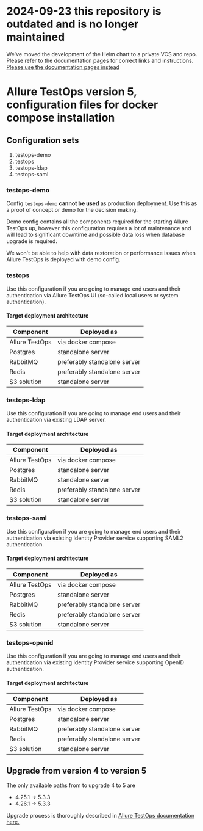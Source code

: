 # 2024-09-23 this repository is outdated and is no longer maintained

We've moved the development of the Helm chart to a private VCS and repo. Please refer to the documentation pages for correct links and instructions.
[Please use the documentation pages instead](https://docs.qameta.io/allure-testops/install/docker-compose/)


# Allure TestOps version 5, configuration files for docker compose installation

## Configuration sets

1. testops-demo
2. testops
3. testops-ldap
4. testops-saml

### testops-demo

Config `testops-demo` **cannot be used** as production deployment. Use this as a proof of concept or demo for the decision making.

Demo config contains all the components required for the starting Allure TestOps up, however this configuration requires a lot of maintenance and will lead to significant downtime and possible data loss when database upgrade is required.

We won't be able to help with data restoration or performance issues when Allure TestOps is deployed with demo config.

### testops

Use this configuration if you are going to manage end users and their authentication via Allure TestOps UI (so-called local users or system authentication).

#### Target deployment architecture

| Component      | Deployed as                  |
|----------------|------------------------------|
| Allure TestOps | via docker compose           |
| Postgres       | standalone server            |
| RabbitMQ       | preferably standalone server |
| Redis          | preferably standalone server |
| S3 solution    | standalone server            |

### testops-ldap

Use this configuration if you are going to manage end users and their authentication via existing LDAP server.

#### Target deployment architecture

| Component      | Deployed as                  |
|----------------|------------------------------|
| Allure TestOps | via docker compose           |
| Postgres       | standalone server            |
| RabbitMQ       | standalone server            |
| Redis          | preferably standalone server |
| S3 solution    | standalone server            |

### testops-saml

Use this configuration if you are going to manage end users and their authentication via existing Identity Provider service supporting SAML2 authentication.

#### Target deployment architecture

| Component      | Deployed as                  |
|----------------|------------------------------|
| Allure TestOps | via docker compose           |
| Postgres       | standalone server            |
| RabbitMQ       | preferably standalone server |
| Redis          | preferably standalone server |
| S3 solution    | standalone server            |

### testops-openid

Use this configuration if you are going to manage end users and their authentication via existing Identity Provider service supporting OpenID authentication.

#### Target deployment architecture

| Component      | Deployed as                  |
|----------------|------------------------------|
| Allure TestOps | via docker compose           |
| Postgres       | standalone server            |
| RabbitMQ       | preferably standalone server |
| Redis          | preferably standalone server |
| S3 solution    | standalone server            |

## Upgrade from version 4 to version 5

The only available paths from to upgrade 4 to 5  are

- 4.25.1 → 5.3.3
- 4.26.1 → 5.3.3

Upgrade process is thoroughly described in [Allure TestOps documentation here.](https://)
